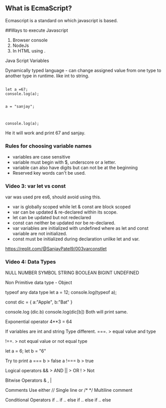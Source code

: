 ## What is EcmaScript?

Ecmascript is a standard on which javascript is based.

##Ways to execute Javascript
1. Browser console
2. NodeJs
3. In HTML using <javascript>.


Java Script Variables

Dynamically typed language - can change assigned value from one type to another type in runtime. like int to string.

<code>
let a =67;
console.log(a);

a = "sanjay";

console.log(a);
</code>

He it will work and print 67 and sanjay.

### Rules for choosing variable names
- variables are case sensitive
- variable must begin with $, underscore or a letter.
- variable can also have digits but can not be at the beginning
- Reserved key words can't be used.

### Video 3: var let vs const

var was used pre es6, should avoid using this.
- var is globally scoped while let & const are block scoped
- var can be updated & re-declared within its scope.
- let can be updated but not redeclared
- const can neither be updated nor be re-declared.
- var variables are initialized with undefined where as let and const variable are not initialized.
- const must be initialized during declaration unlike let and var.

https://replit.com/@SanjayPatel9/003varconstlet


### Video 4: Data Types
  NULL
  NUMBER
  SYMBOL
  STRING
  BOOLEAN
  BIGINT
  UNDEFINED
  
  Non Primitive data type - Object
  
  typeof any data type
  let a = 12;
  console.log(typeof a);
  
  const dic = {
  a:"Apple",
  b:"Bat"
  }
  
  console.log (dic.b)
  console.log(dic[b])
  Both will print same.
  
  
Exponential operator 
4**3 = 64

  
  If variables are int and string Type different.
===.   > equal value and type
  
!==.  > not equal value or not equal type
  
  let a = 6;
  let b = "6"
  
  Try to print 
  a === b >  false
  a !=== b > true
  
  
  Logical operators
  &&  > AND
  ||   > OR
  !    > Not 
  
  Bitwise Operators
  & , |
  
  Comments
  Use either // Single line 
  or /*   */   Multiline comment
  
  
  Conditional Operators
  if ..
  if .. else
  if .. else if .. else
  
  

